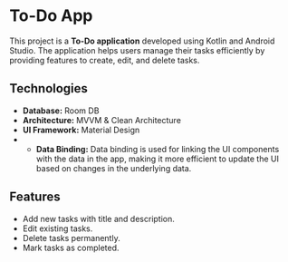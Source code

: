 # To-Do App

This project is a **To-Do application** developed using Kotlin and Android Studio. The application helps users manage their tasks efficiently by providing features to create, edit, and delete tasks.

## Technologies
- **Database:** Room DB
- **Architecture:** MVVM & Clean Architecture
- **UI Framework:** Material Design
- - **Data Binding:** Data binding is used for linking the UI components with the data in the app, making it more efficient to update the UI based on changes in the underlying data.

## Features
- Add new tasks with title and description.
- Edit existing tasks.
- Delete tasks permanently.
- Mark tasks as completed.
  






